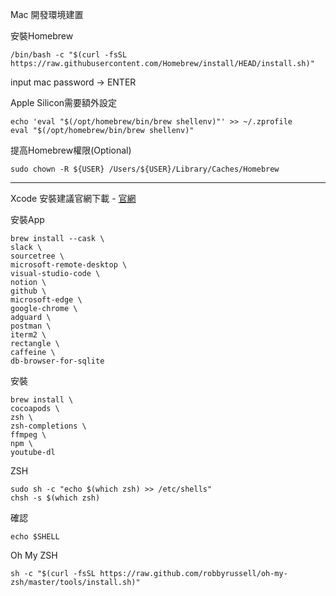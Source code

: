 Mac 開發環境建置

安裝Homebrew
```shell
/bin/bash -c "$(curl -fsSL https://raw.githubusercontent.com/Homebrew/install/HEAD/install.sh)"
```
input mac password -> ENTER 

Apple Silicon需要額外設定
```shell
echo 'eval "$(/opt/homebrew/bin/brew shellenv)"' >> ~/.zprofile
eval "$(/opt/homebrew/bin/brew shellenv)" 
```

提高Homebrew權限(Optional)
```shell
sudo chown -R ${USER} /Users/${USER}/Library/Caches/Homebrew
```
---

Xcode 安裝建議官網下載 - [官網](https://developer.apple.com/download/all/?q=xcode)

安裝App

```shell
brew install --cask \
slack \
sourcetree \
microsoft-remote-desktop \
visual-studio-code \
notion \
github \
microsoft-edge \
google-chrome \
adguard \
postman \
iterm2 \
rectangle \
caffeine \
db-browser-for-sqlite
```

安裝

```shell
brew install \
cocoapods \
zsh \
zsh-completions \
ffmpeg \
npm \ 
youtube-dl 
```


ZSH
```shell
sudo sh -c "echo $(which zsh) >> /etc/shells"
chsh -s $(which zsh)
```

確認
```shell
echo $SHELL
```


Oh My ZSH
```shell
sh -c "$(curl -fsSL https://raw.github.com/robbyrussell/oh-my-zsh/master/tools/install.sh)"
```

